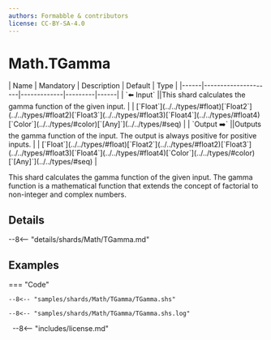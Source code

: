 ```yaml
---
authors: Formabble & contributors
license: CC-BY-SA-4.0
---
```



# Math.TGamma

<div class="sh-parameters" markdown="1">
| Name | Mandatory | Description | Default | Type |
|------|---------------------|-------------|---------|------|
| `⬅️ Input` ||This shard calculates the gamma function of the given input. | | [`Float`](../../types/#float)[`Float2`](../../types/#float2)[`Float3`](../../types/#float3)[`Float4`](../../types/#float4)[`Color`](../../types/#color)[`[Any]`](../../types/#seq) |
| `Output ➡️` ||Outputs the gamma function of the input. The output is always positive for positive inputs. | | [`Float`](../../types/#float)[`Float2`](../../types/#float2)[`Float3`](../../types/#float3)[`Float4`](../../types/#float4)[`Color`](../../types/#color)[`[Any]`](../../types/#seq) |

</div>

This shard calculates the gamma function of the given input. The gamma function is a mathematical function that extends the concept of factorial to non-integer and complex numbers.

## Details

--8<-- "details/shards/Math/TGamma.md"


## Examples

=== "Code"

  ```x86asm linenums="1"
  --8<-- "samples/shards/Math/TGamma/TGamma.shs"
  ```

  ```
  --8<-- "samples/shards/Math/TGamma/TGamma.shs.log"
  ```
&nbsp;
--8<-- "includes/license.md"

